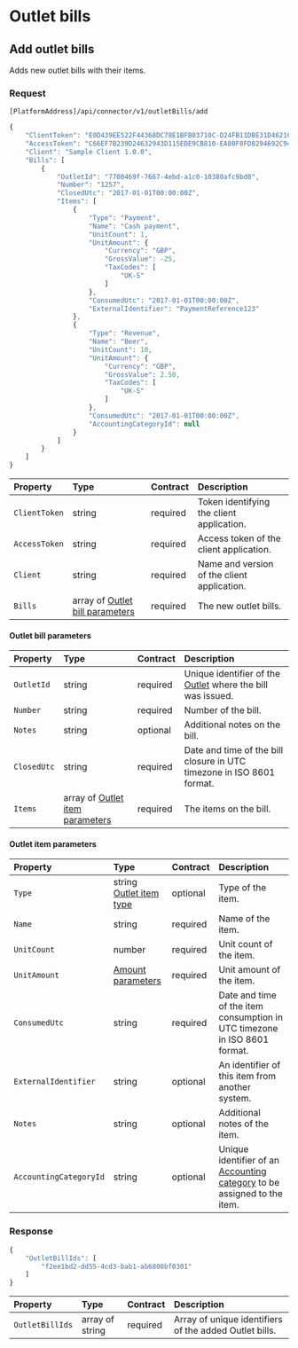 # Outlet bills

## Add outlet bills

Adds new outlet bills with their items.

### Request

`[PlatformAddress]/api/connector/v1/outletBills/add`

```javascript
{  
    "ClientToken": "E0D439EE522F44368DC78E1BFB03710C-D24FB11DBE31D4621C4817E028D9E1D",
    "AccessToken": "C66EF7B239D24632943D115EDE9CB810-EA00F8FD8294692C940F6B5A8F9453D",
    "Client": "Sample Client 1.0.0",
    "Bills": [  
        {  
            "OutletId": "7700469f-7667-4ebd-a1c0-10380afc9bd0",
            "Number": "1257",
            "ClosedUtc": "2017-01-01T00:00:00Z",
            "Items": [  
                {  
                    "Type": "Payment",
                    "Name": "Cash payment",
                    "UnitCount": 1,
                    "UnitAmount": {
      		            "Currency": "GBP",
       		            "GrossValue": -25,
        	            "TaxCodes": [
                            "UK-S"
                        ]
                    },
                    "ConsumedUtc": "2017-01-01T00:00:00Z",
                    "ExternalIdentifier": "PaymentReference123"
                },
                {  
                    "Type": "Revenue",
                    "Name": "Beer",
                    "UnitCount": 10,
                    "UnitAmount": {
      		            "Currency": "GBP",
       		            "GrossValue": 2.50,
        	            "TaxCodes": [
                            "UK-S"
                        ]
                    },
                    "ConsumedUtc": "2017-01-01T00:00:00Z",
                    "AccountingCategoryId": null
                }
            ]
        }
    ]
}
```

| Property | Type | Contract | Description |
| :-- | :-- | :-- | :-- |
| `ClientToken` | string | required | Token identifying the client application. |
| `AccessToken` | string | required | Access token of the client application. |
| `Client` | string | required | Name and version of the client application. |
| `Bills` | array of [Outlet bill parameters](#outlet-bill-parameters) | required | The new outlet bills. |

#### Outlet bill parameters

| Property | Type | Contract | Description |
| :-- | :-- | :-- | :-- |
| `OutletId` | string | required | Unique identifier of the [Outlet](outlets.md#outlet) where the bill was issued. |
| `Number` | string | required | Number of the bill. |
| `Notes` | string | optional | Additional notes on the bill. |
| `ClosedUtc` | string | required | Date and time of the bill closure in UTC timezone in ISO 8601 format. |
| `Items` | array of [Outlet item parameters](#outlet-item-parameters) | required | The items on the bill. |

#### Outlet item parameters

| Property | Type | Contract | Description |
| :-- | :-- | :-- | :-- |
| `Type` | string [Outlet item type](outletitems.md#outlet-item-type) | optional | Type of the item. |
| `Name` | string | required | Name of the item. |
| `UnitCount` | number | required | Unit count of the item. |
| `UnitAmount` | [Amount parameters](orders.md#amount-parameters) | required | Unit amount of the item. |
| `ConsumedUtc` | string | required | Date and time of the item consumption in UTC timezone in ISO 8601 format. |
| `ExternalIdentifier` | string | optional | An identifier of this item from another system. |
| `Notes` | string | optional | Additional notes of the item. |
| `AccountingCategoryId` | string | optional | Unique identifier of an [Accounting category](accountingcategories.md#accounting-category) to be assigned to the item. |

### Response

```javascript
{
    "OutletBillIds": [
        "f2ee1bd2-dd55-4cd3-bab1-ab6800bf0301"
    ]
}
```

| Property | Type | Contract | Description |
| :-- | :-- | :-- | :-- |
| `OutletBillIds` | array of string | required | Array of unique identifiers of the added Outlet bills. |
